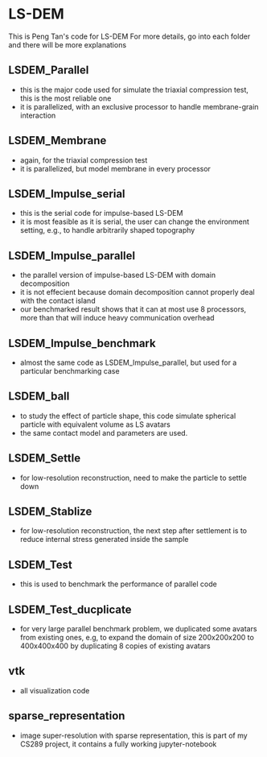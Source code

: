 # LS-DEM
This is Peng Tan's code for LS-DEM
For more details, go into each folder and there will be more explanations

## LSDEM_Parallel
- this is the major code used for simulate the triaxial compression test, this is the most reliable one
- it is parallelized, with an exclusive processor to handle membrane-grain interaction

## LSDEM_Membrane
- again, for the triaxial compression test
- it is parallelized, but model membrane in every processor

## LSDEM_Impulse_serial
- this is the serial code for impulse-based LS-DEM
- it is most feasible as it is serial, the user can change the environment setting, e.g., to handle arbitrarily shaped topography

## LSDEM_Impulse_parallel
- the parallel version of impulse-based LS-DEM with domain decomposition
- it is not effecient because domain decomposition cannot properly deal with the contact island
- our benchmarked result shows that it can at most use 8 processors, more than that will induce heavy communication overhead

## LSDEM_Impulse_benchmark
- almost the same code as LSDEM_Impulse_parallel, but used for a particular benchmarking case

## LSDEM_ball
- to study the effect of particle shape, this code simulate spherical particle with equivalent volume as LS avatars
- the same contact model and parameters are used.

## LSDEM_Settle
- for low-resolution reconstruction, need to make the particle to settle down

## LSDEM_Stablize
- for low-resolution reconstruction, the next step after settlement is to reduce internal stress generated inside the sample

## LSDEM_Test
- this is used to benchmark the performance of parallel code

## LSDEM_Test_ducplicate
- for very large parallel benchmark problem, we duplicated some avatars from existing ones, e.g, to expand the domain of size 200x200x200 to 400x400x400 by duplicating 8 copies of existing avatars

## vtk
- all visualization code

## sparse_representation
- image super-resolution with sparse representation, this is part of my CS289 project, it contains a fully working jupyter-notebook
